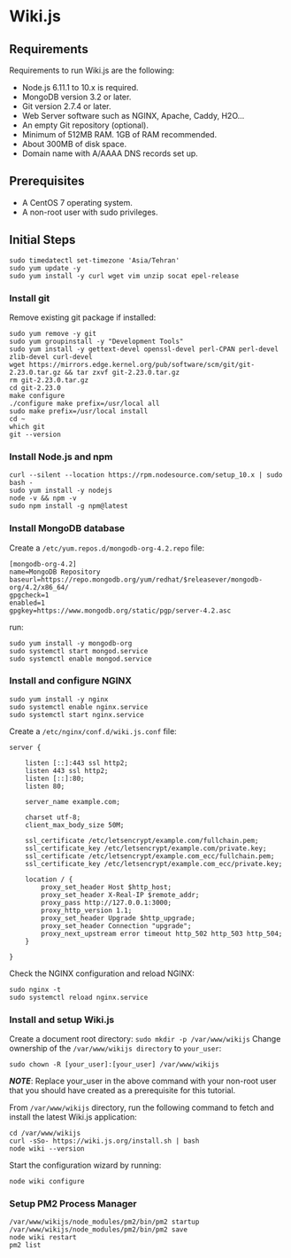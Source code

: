 # Wiki.js

## Requirements
Requirements to run Wiki.js are the following:
- Node.js 6.11.1 to 10.x is required.
- MongoDB version 3.2 or later.
- Git version 2.7.4 or later.
- Web Server software such as NGINX, Apache, Caddy, H2O...
- An empty Git repository (optional).
- Minimum of 512MB RAM. 1GB of RAM recommended.
- About 300MB of disk space.
- Domain name with A/AAAA DNS records set up.

## Prerequisites
- A CentOS 7 operating system.
- A non-root user with sudo privileges.

## Initial Steps
```
sudo timedatectl set-timezone 'Asia/Tehran'
sudo yum update -y
sudo yum install -y curl wget vim unzip socat epel-release
```

### Install git
Remove existing git package if installed:
```
sudo yum remove -y git
sudo yum groupinstall -y "Development Tools"
sudo yum install -y gettext-devel openssl-devel perl-CPAN perl-devel zlib-devel curl-devel
wget https://mirrors.edge.kernel.org/pub/software/scm/git/git-2.23.0.tar.gz && tar zxvf git-2.23.0.tar.gz
rm git-2.23.0.tar.gz
cd git-2.23.0
make configure
./configure make prefix=/usr/local all
sudo make prefix=/usr/local install
cd ~
which git
git --version
```

### Install Node.js and npm
```
curl --silent --location https://rpm.nodesource.com/setup_10.x | sudo bash -
sudo yum install -y nodejs
node -v && npm -v
sudo npm install -g npm@latest
```

### Install MongoDB database
Create a `/etc/yum.repos.d/mongodb-org-4.2.repo` file:
```
[mongodb-org-4.2]
name=MongoDB Repository
baseurl=https://repo.mongodb.org/yum/redhat/$releasever/mongodb-org/4.2/x86_64/
gpgcheck=1
enabled=1
gpgkey=https://www.mongodb.org/static/pgp/server-4.2.asc
```

run:
```
sudo yum install -y mongodb-org
sudo systemctl start mongod.service
sudo systemctl enable mongod.service
```

### Install and configure NGINX
```
sudo yum install -y nginx
sudo systemctl enable nginx.service
sudo systemctl start nginx.service
```

Create a `/etc/nginx/conf.d/wiki.js.conf` file:
```
server {

    listen [::]:443 ssl http2;
    listen 443 ssl http2;
    listen [::]:80;
    listen 80;

    server_name example.com;

    charset utf-8;
    client_max_body_size 50M;

    ssl_certificate /etc/letsencrypt/example.com/fullchain.pem;
    ssl_certificate_key /etc/letsencrypt/example.com/private.key;
    ssl_certificate /etc/letsencrypt/example.com_ecc/fullchain.pem;
    ssl_certificate_key /etc/letsencrypt/example.com_ecc/private.key;

    location / {
        proxy_set_header Host $http_host;
        proxy_set_header X-Real-IP $remote_addr;
        proxy_pass http://127.0.0.1:3000;
        proxy_http_version 1.1;
        proxy_set_header Upgrade $http_upgrade;
        proxy_set_header Connection "upgrade";
        proxy_next_upstream error timeout http_502 http_503 http_504;
    }

}
```

Check the NGINX configuration and reload NGINX:
```
sudo nginx -t
sudo systemctl reload nginx.service
```

### Install and setup Wiki.js
Create a document root directory: `sudo mkdir -p /var/www/wikijs`
Change ownership of the `/var/www/wikijs directory` to `your_user`:
```
sudo chown -R [your_user]:[your_user] /var/www/wikijs
```

***NOTE***: Replace your_user in the above command with your non-root user that you should have created as a prerequisite for this tutorial.

From `/var/www/wikijs` directory, run the following command to fetch and install the latest Wiki.js application:
```
cd /var/www/wikijs
curl -sSo- https://wiki.js.org/install.sh | bash
node wiki --version
```

Start the configuration wizard by running:

```
node wiki configure
```

### Setup PM2 Process Manager
```
/var/www/wikijs/node_modules/pm2/bin/pm2 startup
/var/www/wikijs/node_modules/pm2/bin/pm2 save
node wiki restart
pm2 list
```
